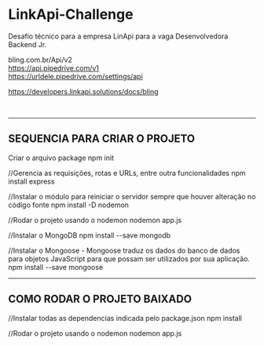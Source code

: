 # LinkApi-Challenge
Desafio técnico para a empresa LinApi para a vaga Desenvolvedora Backend Jr.

bling.com.br/Api/v2 </br>
https://api.pipedrive.com/v1 </br>
https://urldele.pipedrive.com/settings/api </br>

https://developers.linkapi.solutions/docs/bling

</br>


--------------------------------------
SEQUENCIA PARA CRIAR O PROJETO
--------------------------------------
Criar o arquivo package
npm init

//Gerencia as requisições, rotas e URLs, entre outra funcionalidades
npm install express

//Instalar o módulo para reiniciar o servidor sempre que houver alteração no código fonte
npm install -D nodemon

//Rodar o projeto usando o nodemon 
nodemon app.js

//Instalar o MongoDB
npm install --save mongodb

//Instalar o Mongoose - Mongoose traduz os dados do banco de dados para objetos JavaScript para que possam ser utilizados por sua aplicação.
npm install --save mongoose

--------------------------------------
COMO RODAR O PROJETO BAIXADO
--------------------------------------

//Instalar todas as dependencias indicada pelo package.json
npm install

//Rodar o projeto usando o nodemon 
nodemon app.js

